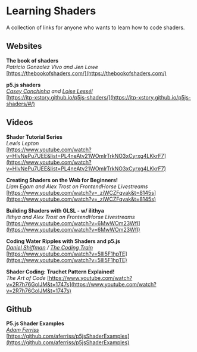 # Learning Shaders

A collection of links for anyone who wants to learn how to code shaders.

## Websites

**The book of shaders**  
*Patricio Gonzalez Vivo and Jen Lowe*  
[https://thebookofshaders.com/](https://thebookofshaders.com/)

**p5.js shaders**  
*[Casey Conchinha](https://github.com/kcconch) and [Loise Lessél](http://www.louiselessel.com/)*  
[https://itp-xstory.github.io/p5js-shaders/](https://itp-xstory.github.io/p5js-shaders/#/)

## Videos

**Shader Tutorial Series**  
*Lewis Lepton*  
[https://www.youtube.com/watch?v=HIvNePu7UEE&list=PL4neAtv21WOmIrTrkNO3xCyrxg4LKkrF7](https://www.youtube.com/watch?v=HIvNePu7UEE&list=PL4neAtv21WOmIrTrkNO3xCyrxg4LKkrF7)

**Creating Shaders on the Web for Beginners!**  
*Liam Egam and Alex Trost on FrontendHorse Livestreams*  
[https://www.youtube.com/watch?v=_ziWCZFqvak&t=8145s](https://www.youtube.com/watch?v=_ziWCZFqvak&t=8145s)

**Building Shaders with GLSL - w/ ilithya**  
*ilithya and Alex Trost on FrontendHorse Livestreams*  
[https://www.youtube.com/watch?v=6MwWOm23WfI](https://www.youtube.com/watch?v=6MwWOm23WfI)

**Coding Water Ripples with Shaders and p5.js**  
*[Daniel Shiffman](https://github.com/shiffman) / [The Coding Train](https://thecodingtrain.com/)*  
[https://www.youtube.com/watch?v=5lIl5F1hpTE](https://www.youtube.com/watch?v=5lIl5F1hpTE)

**Shader Coding: Truchet Pattern Explained!**  
*The Art of Code*
[https://www.youtube.com/watch?v=2R7h76GoIJM&t=1747s](https://www.youtube.com/watch?v=2R7h76GoIJM&t=1747s)

## Github

**P5.js Shader Examples**  
*[Adam Ferriss](https://github.com/aferriss)*  
[https://github.com/aferriss/p5jsShaderExamples](https://github.com/aferriss/p5jsShaderExamples)